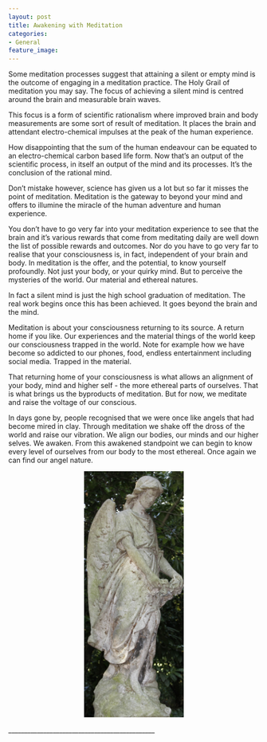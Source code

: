 ```yaml
---
layout: post
title: Awakening with Meditation
categories:
- General
feature_image: 
---
```


Some meditation processes suggest that attaining a silent or empty mind is the outcome of engaging in a meditation practice. The Holy Grail of meditation you may say. The focus of achieving a silent mind is centred around the brain and measurable brain waves.

This focus is a form of scientific rationalism where improved brain and body measurements are some sort of result of meditation. It places the brain and attendant electro-chemical impulses at the peak of the human experience.

How disappointing that the sum of the human endeavour can be equated to an electro-chemical carbon based life form. Now that’s an output of the scientific process, in itself an output of the mind and its processes. It’s the conclusion of the rational mind.

Don’t mistake however, science has given us a lot but so far it misses the point of meditation. Meditation is the gateway to beyond your mind and offers to illumine the miracle of the human adventure and human experience.

You don’t have to go very far into your meditation experience to see that the brain and it’s various rewards that come from meditating daily are well down the list of possible rewards and outcomes. Nor do you have to go very far to realise that your consciousness is, in fact, independent of your brain and body. In meditation is the offer, and the potential, to know yourself profoundly. Not just your body, or your quirky mind. But to perceive the mysteries of the world. Our material and ethereal natures.

In fact a silent mind is just the high school graduation of meditation. The real work begins once this has been achieved. It goes beyond the brain and the mind.

Meditation is about your consciousness returning to its source. A return home if you like. Our experiences and the material things of the world keep our consciousness trapped in the world. Note for example how we have become so addicted to our phones, food, endless entertainment including social media. Trapped in the material. 

That returning home of your consciousness is what allows an alignment of your body, mind and higher self - the more ethereal parts of ourselves. That is what brings us the byproducts of meditation. But for now, we meditate and raise the voltage of our conscious.

In days gone by, people recognised that we were once like angels that had become mired in clay. Through meditation we shake off the dross of the world and raise our vibration. We align our bodies, our minds and our higher selves. We awaken. From this awakened standpoint we can begin to know every level of ourselves from our body to the most ethereal. Once again we can find our angel nature.

<center>
	<p><img src="/images/angel-on-earth.jpg" width="200"></p>
</center>
______________________________________________

